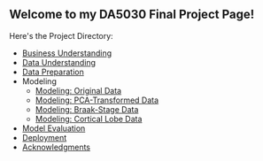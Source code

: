 ## Welcome to my DA5030 Final Project Page!

Here's the Project Directory:

* [Business Understanding](Pages/1_Business_Understanding.html)
* [Data Understanding](Pages/2_Data_Understanding.html)
* [Data Preparation](Pages/3_Data_Preparation.html)
* Modeling 
    * [Modeling: Original Data](Pages/4_Modeling_Original.html)
    * [Modeling: PCA-Transformed Data](Pages/4_Modeling_PCA.html)
    * [Modeling: Braak-Stage Data](Pages/4_Modeling_Original_Braak.html)
    * [Modeling: Cortical Lobe Data](Pages/4_Modeling_Original_Cortex.html)
* [Model Evaluation](Pages/5_Model_Evaluation.html)
* [Deployment](Pages/6_Deployment.html) 
* [Acknowledgments](Pages/Acknowledgments.md)
